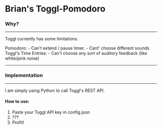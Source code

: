 # Brian's Toggl-Pomodoro



### Why?
---

Toggl currently has some limitations.

Pomodoro:
    - Can't extend / pause timer.
    - Cant' choose different sounds
Toggl's Time Entries:
    - Can't choose any sort of auditory feedback (like white/pink noise)


---

### Implementation
---

I am simply using Python to call Toggl's REST API.



#### How to use:

1) Paste your Toggl API key in config.json
2) ???
3) Profit!
